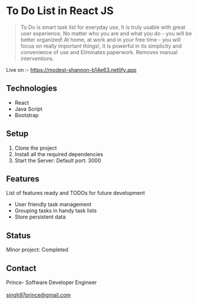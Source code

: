 # To Do List in React JS

> To Do is smart task list for everyday use, It is truly usable with great user experience, No matter who you are and what you do - you will be better organized! At home, at work and in your free time - you will focus on really important things!, It is powerful in its simplicity and convenience of use and Eliminates paperwork. Removes manual interventions.

Live on :- https://modest-shannon-b14e63.netlify.app

## Technologies
* React
* Java Script
* Bootstrap

## Setup
1. Clone the project
2. Install all the required dependencies
3. Start the Server: Default port: 3000

## Features
List of features ready and TODOs for future development
*  User friendly task management
*  Grouping tasks in handy task lists
*  Store persistent data

## Status
Minor project: Completed

## Contact
Prince- Software Developer Engineer
<br/>
<br/>
singh97prince@gmail.com
